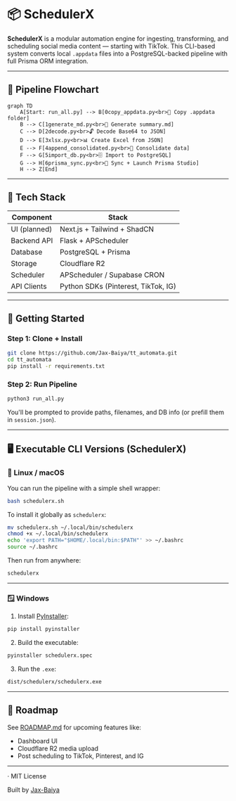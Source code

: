 # 📦 SchedulerX

**SchedulerX** is a modular automation engine for ingesting, transforming, and scheduling social media content — starting with TikTok. This CLI-based system converts local `.appdata` files into a PostgreSQL-backed pipeline with full Prisma ORM integration.

---

## 🔁 Pipeline Flowchart

```mermaid
graph TD
    A[Start: run_all.py] --> B[0copy_appdata.py<br>📁 Copy .appdata folder]
    B --> C[1generate_md.py<br>📝 Generate summary.md]
    C --> D[2decode.py<br>🔓 Decode Base64 to JSON]
    D --> E[3xlsx.py<br>📊 Create Excel from JSON]
    E --> F[4append_consolidated.py<br>🧩 Consolidate data]
    F --> G[5import_db.py<br>🗄 Import to PostgreSQL]
    G --> H[6prisma_sync.py<br>🚀 Sync + Launch Prisma Studio]
    H --> Z[End]
```

---

## 🧰 Tech Stack

| Component      | Stack                               |
|----------------|--------------------------------------|
| UI (planned)   | Next.js + Tailwind + ShadCN          |
| Backend API    | Flask + APScheduler                  |
| Database       | PostgreSQL + Prisma                  |
| Storage        | Cloudflare R2                        |
| Scheduler      | APScheduler / Supabase CRON          |
| API Clients    | Python SDKs (Pinterest, TikTok, IG)  |

---

## 🚀 Getting Started

### Step 1: Clone + Install
```bash
git clone https://github.com/Jax-Baiya/tt_automata.git
cd tt_automata
pip install -r requirements.txt
```

### Step 2: Run Pipeline
```bash
python3 run_all.py
```

You'll be prompted to provide paths, filenames, and DB info (or prefill them in `session.json`).

---

## 🖥️ Executable CLI Versions (SchedulerX)

### 🐧 Linux / macOS

You can run the pipeline with a simple shell wrapper:

```bash
bash schedulerx.sh
```

To install it globally as `schedulerx`:

```bash
mv schedulerx.sh ~/.local/bin/schedulerx
chmod +x ~/.local/bin/schedulerx
echo 'export PATH="$HOME/.local/bin:$PATH"' >> ~/.bashrc
source ~/.bashrc
```

Then run from anywhere:
```bash
schedulerx
```

---

### 🪟 Windows

1. Install [PyInstaller](https://pyinstaller.org/):
```bash
pip install pyinstaller
```

2. Build the executable:
```bash
pyinstaller schedulerx.spec
```

3. Run the `.exe`:
```bash
dist/schedulerx/schedulerx.exe
```

---

## 🧭 Roadmap

See [ROADMAP.md](./ROADMAP.md) for upcoming features like:
- Dashboard UI
- Cloudflare R2 media upload
- Post scheduling to TikTok, Pinterest, and IG

---
· MIT License

Built by [Jax-Baiya](https://github.com/Jax-Baiya) 